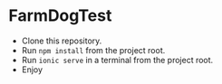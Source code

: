 # FarmDogTest

* Clone this repository.
* Run `npm install` from the project root.
* Run `ionic serve` in a terminal from the project root.
* Enjoy
